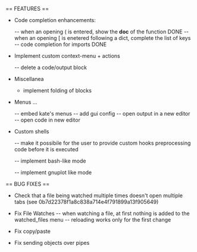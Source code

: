 == FEATURES ==

 - Code completion enhancements:

   -- when an opening ( is entered, show the __doc__ of the function DONE
   -- when an opening [ is enetered following a dict, complete the list of keys
   -- code completion for imports DONE

 - Implement custom context-menu + actions

   -- delete a code/output block

 - Miscellanea

   - implement folding of blocks

 - Menus ...

   -- embed kate's menus
   -- add gui config
   -- open output in a new editor
   -- open code in new editor

 - Custom shells

   -- make it possibile for the user to provide custom hooks preprocessing code
      before it is executed

   -- implement bash-like mode

   -- implement gnuplot like mode


== BUG FIXES ==

 -  Check that a file being watched multiple times
     doesn't open multiple tabs (see 0b7d22378f1a8c838a714e4f791899a13f905649)

 -  Fix File Watches
     -- when watching a file, at first nothing is added to the watched_files menu
     -- reloading works only for the first change

 - Fix copy/paste

 - Fix sending objects over pipes


